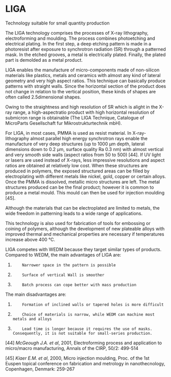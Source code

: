 # LIGA

Technology suitable for small quantity production

The LIGA technology comprises the processes of X-ray lithography, electroforming and moulding. The process combines photoetching and electrical plating. In the first step, a deep etching pattern is made in a photoresist after exposure to synchrotron radiation (SR) through a patterned mask. In the etched grooves, a metal is electrically plated. Finally, the plated part is demolded as a metal product.

LIGA enables the manufacture of micro-components made of non-silicon materials like plastics, metals and ceramics with almost any kind of lateral geometry and very high aspect ratios. This technique can basically produce patterns with straight walls. Since the horizontal section of the product does not change in relation to the vertical position, these kinds of shapes are often called 2.5­dimensional shapes.

Owing to the straightness and high resolution of SR which is alight in the X-ray range, a high-aspect­ratio product with high horizontal resolution of submicron range is obtainable (The LIGA Technique, Catalogue of MicroParts Gesellschaft fur Mikrostrukturtechnik mbH).

For LIGA, in most cases, PMMA is used as resist material. In X-ray-lithography almost parallel high energy synchrotron rays enable the manufacture of very deep structures (up to 1000 µm depth, lateral dimensions down to 0.2 µm, surface quality Ra 0.3 nm) with almost vertical and very smooth side walls (aspect ratios from 50 to 500) [44]. If UV light or lasers are used instead of X-rays, less impressive resolutions and aspect ratios are obtained at relatively low cost. When these structures are produced in polymers, the exposed structured areas can be filled by electroplating with different metals like nickel, gold, copper or certain alloys. Once the PMMA is dissolved, metallic micro structures are left. The metal structures produced can be the final product; however it is common to produce a metal mould. This mould can then be used for injection moulding [45].

Although the materials that can be electroplated are limited to metals, the wide freedom in patterning leads to a wide range of applications.

This technology is also used for fabrication of tools for embossing or coining of polymers, although the development of new plateable alloys with improved thermal and mechanical properties are necessary if temperatures increase above 400 °C.

LIGA competes with WEDM because they target similar types of products. Compared to WEDM, the main advantages of LIGA are:

1.         Narrower space in the pattern is possible   
2.         Surface of vertical Wall is smoother  
3.         Batch process can cope better with mass production  

The main disadvantages are:

1.         Formation of inclined walls or tapered holes is more difficult  
2.         Choice of materials is narrow, while WEDM can machine most metals and alloys  
3.         Lead time is longer because it requires the use of masks. Consequently, it is not suitable for small-series production.  
  
[44] *McGeough J.A. et al*, 2001, Electroforming process and application to micro/macro
manufacturing, Annals of the CIRP, 50/2: 499-514  

[45] *Kiaer E.M. et al*, 2000, Micro injection moulding, Proc. of the 1st Euspen topical conference on fabrication and metrology in nanothecnology, Copenhagen, Denmark: 259-267